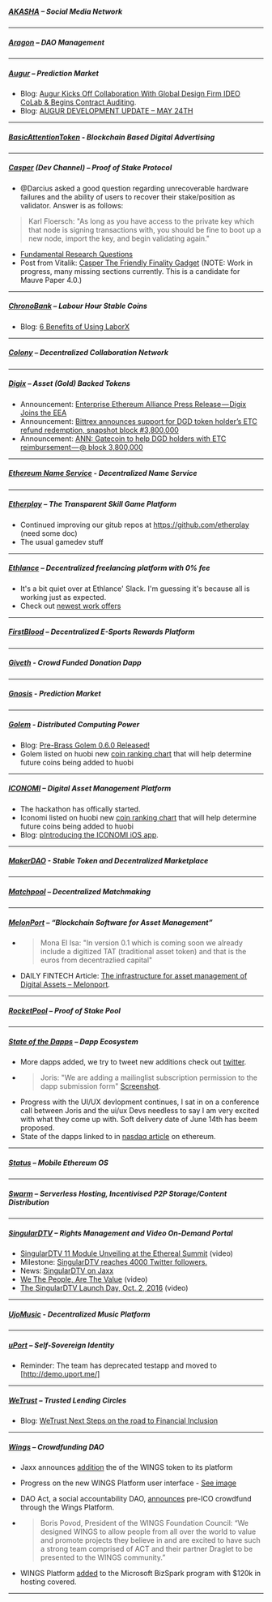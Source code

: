
##### [AKASHA](http://akasha.world/) – Social Media Network


---
##### [Aragon](http://aragon.one/) – DAO Management


---
##### [Augur](https://augur.net/) – Prediction Market
- Blog: [Augur Kicks Off Collaboration With Global Design Firm IDEO CoLab & Begins Contract Auditing](https://medium.com/@AugurProject/augur-enters-design-partnership-with-ideo-begins-contract-auditing-22bde9827760).
- Blog: [AUGUR DEVELOPMENT UPDATE – MAY 24TH](http://blog.augur.net/augur-development-update-may-24th/)

---
##### [BasicAttentionToken](https://basicattentiontoken.org/) - Blockchain Based Digital Advertising


---  
##### [Casper](https://blog.ethereum.org/2015/08/01/introducing-casper-friendly-ghost/) (Dev Channel) – Proof of Stake Protocol
- @Darcius asked a good question regarding unrecoverable hardware failures and the ability of users to recover their stake/position as validator. Answer is as follows:
 >Karl Floersch: "As long as you have access to the private key which that node is signing transactions with, you should be fine to boot up a new node, import the key, and begin validating again."
 - [Fundamental Research Questions](https://hackmd.io/s/HkLkj55yb)
 - Post from Vitalik: [Casper The Friendly Finality Gadget](http://vitalik.ca/files/casper_note.html) (NOTE: Work in progress, many missing sections currently. This is a candidate for Mauve Paper 4.0.)
---
##### [ChronoBank](http://chronobank.io/) – Labour Hour Stable Coins
- Blog: [6 Benefits of Using LaborX](https://blog.chronobank.io/6-benefits-of-using-laborx-716400a45da1)

---
##### [Colony](http://colony.io/) – Decentralized Collaboration Network


---
##### [Digix](https://digix.io/) – Asset (Gold) Backed Tokens
- Announcement: [Enterprise Ethereum Alliance Press Release — Digix Joins the EEA](https://medium.com/@Digix/enterprise-ethereum-alliance-press-release-digix-joins-the-eea-53b5fc3c0b71)
- Announcement: [Bittrex announces support for DGD token holder’s ETC refund redemption, snapshot block #3,800,000](https://medium.com/@Digix/bittrex-announces-support-for-dgd-token-holders-etc-refund-redemption-snapshot-block-3-800-000-98de7702ad18)
- Announcement: [ANN: Gatecoin to help DGD holders with ETC reimbursement — @ block 3,800,000](https://medium.com/@Digix/ann-gatecoin-to-help-dgd-holders-with-etc-reimbursement-block-3-800-000-916d2944ad15)
---
##### [Ethereum Name Service](https://ens.codetract.io) - Decentralized Name Service


---
##### [Etherplay](http://etherplay.io) – The Transparent Skill Game Platform
- Continued improving our gitub repos at https://github.com/etherplay (need some doc)
- The usual gamedev stuff

---
##### [Ethlance](http://ethlance.com/) – Decentralized freelancing platform with 0% fee
- It's a bit quiet over at Ethlance' Slack. I'm guessing it's because all is working just as expected.
- Check out [newest work offers](http://ethlance.com/#/find/work)

---
##### [FirstBlood](https://firstblood.io/) – Decentralized E-Sports Rewards Platform


---
##### [Giveth](http://www.giveth.io/) - Crowd Funded Donation Dapp


---
##### [Gnosis](https://gnosis.pm/) - Prediction Market 


---  
##### [Golem](https://golem.network/) - Distributed Computing Power
- Blog: [Pre-Brass Golem 0.6.0 Released!](https://blog.golemproject.net/pre-brass-golem-0-6-0-released-a6501ed8f178)
- Golem listed on huobi new [coin ranking chart](https://www.huobi.com/topic/index.php?a=eth_report) that will help determine future coins being added to huobi   

---
##### [ICONOMI](https://iconomi.net/) – Digital Asset Management Platform
- The hackathon has offically started. 
- Iconomi listed on huobi new [coin ranking chart](https://www.huobi.com/topic/index.php?a=eth_report) that will help determine future coins being added to huobi   
- Blog: [pIntroducing the ICONOMI iOS app](https://medium.com/iconominet/introducing-the-iconomi-ios-app-586de2551e90).

---
##### [MakerDAO](http://makerdao.com/) - Stable Token and Decentralized Marketplace


---
##### [Matchpool](http://matchpool.co/) – Decentralized Matchmaking


---
##### [MelonPort](https://melonport.com/) – “Blockchain Software for Asset Management”
- > Mona El Isa: "In version 0.1 which is coming soon we already include a digitized TAT (traditional asset token) and that is the euros from decentrazlied capital"
- DAILY FINTECH Article: [The infrastructure for asset management of Digital Assets – Melonport](https://dailyfintech.com/2017/05/23/the-infrastructure-for-asset-management-of-digital-assets-melonport/).

---
##### [RocketPool](http://www.rocketpool.net/) – Proof of Stake Pool


---
##### [State of the Dapps](https://dapps.ethercasts.com/) – Dapp Ecosystem
- More dapps added, we try to tweet new additions check out [twitter](https://twitter.com/EtherCasts).
- > Joris: "We are adding a mailinglist subscription permission to the dapp submission form" [Screenshot](https://the-etherian.slack.com/files/jorisbontje/F5K0FSW2Z/screenshot_2017-05-27_10.22.07.png).
- Progress with the UI/UX devlopment continues, I sat in on a conference call between Joris and the ui/ux Devs needless to say I am very excited with what they come up with. Soft delivery date of June 14th has beem proposed. 
- State of the dapps linked to in [nasdaq article](http://www.nasdaq.com/article/the-rise-of-ethereum-cm794082) on ethereum.
---
##### [Status](http://status.im/) – Mobile Ethereum OS


---
##### [Swarm](http://swarm-gateways.net/bzz:/theswarm.eth/) – Serverless Hosting, Incentivised P2P Storage/Content Distribution


---
##### [SingularDTV](https://singulardtv.com/) – Rights Management and Video On-Demand Portal
- [SingularDTV 11 Module Unveiling at the Ethereal Summit](https://www.youtube.com/watch?v=TR3Vdo5etCQ) (video)
- Milestone: [SingularDTV reaches 4000 Twitter followers.](https://twitter.com/SingularDTV/status/868436168144289793)
- News: [SingularDTV on Jaxx](https://twitter.com/jaxx_io/status/868180074750775300)
- [We The People, Are The Value](https://singulardtv.com/video/xR3awY8pxcQ) (video)
- [The SingularDTV Launch Day, Oct. 2, 2016](https://singulardtv.com/video/C5zn2BD793U) (video)

---
##### [UjoMusic](https://ujomusic.com/) - Decentralized Music Platform


---  
##### [uPort](https://www.uport.me/) – Self-Sovereign Identity 
- Reminder: The team has deprecated testapp and moved to [http://demo.uport.me/]
---
##### [WeTrust](https://www.wetrust.io/) – Trusted Lending Circles
- Blog: [WeTrust Next Steps on the road to Financial Inclusion](https://blog.wetrust.io/wetrust-next-steps-on-the-road-to-financial-inclusion-db1f5d06ff7e)

---
##### [Wings](https://wings.ai/) – Crowdfunding DAO
- Jaxx announces [addition](http://decentral.ca/jaxx-announces-massive-expansion-partnering-integrating-70-top-blockchain-projects-exchanges-platforms-make-digital-currencies-accessible-masses/) the  of the WINGS token to its platform

- Progress on the new WINGS Platform user interface - [See image](https://twitter.com/wingsplatform/status/867838007528706048)
 
- DAO Act, a social accountability DAO, [announces](http://www.prweb.com/releases/prweb14360347.htm) pre-ICO crowdfund through the Wings Platform. 

- > Boris Povod, President of the WINGS Foundation Council: “We designed WINGS to allow people from all over the world to value and promote projects they believe in and are excited to have such a strong team comprised of ACT and their partner Draglet to be presented to the WINGS community.”
 
- WINGS Platform [added](https://twitter.com/wingsplatform/status/866620320177901568) to the Microsoft BizSpark program with $120k in hosting covered.

---

